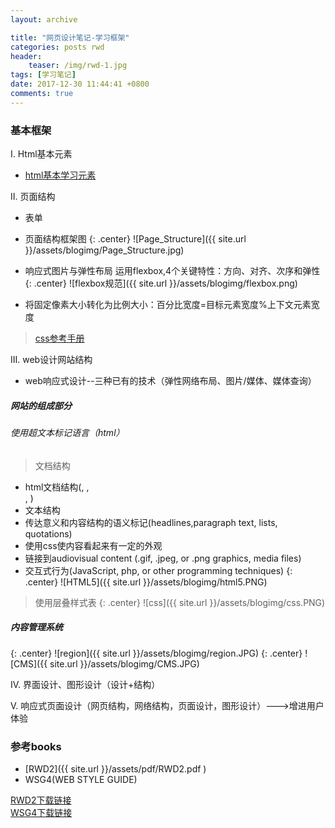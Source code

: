 ```yaml
---
layout: archive

title: "网页设计笔记-学习框架"
categories: posts rwd
header:
	teaser: /img/rwd-1.jpg
tags: [学习笔记]
date: 2017-12-30 11:44:41 +0800
comments: true
---
```


### 基本框架
Ⅰ. Html基本元素
* [html基本学习元素](http://www.w3school.com.cn/tags/index.asp)

Ⅱ. 页面结构
* 表单
* 页面结构框架图
{: .center}
![Page_Structure]({{ site.url }}/assets/blogimg/Page_Structure.jpg)

* 响应式图片与弹性布局
运用flexbox,4个关键特性：方向、对齐、次序和弹性
{: .center} 
![flexbox规范]({{ site.url }}/assets/blogimg/flexbox.png)

* 将固定像素大小转化为比例大小：百分比宽度=目标元素宽度%上下文元素宽度

> [css参考手册](http://www.w3school.com.cn/cssref/index.asp)

Ⅲ. web设计网站结构
* web响应式设计--三种已有的技术（弹性网络布局、图片/媒体、媒体查询）
##### 网站的组成部分
###### 使用超文本标记语言（html）
> 文档结构
* html文档结构(<head>, <body>, <div>, <span>)
* 文本结构
* 传达意义和内容结构的语义标记(headlines,paragraph text, lists, quotations)
* 使用css使内容看起来有一定的外观
* 链接到audiovisual content (.gif, .jpeg, or .png graphics, media files)
* 交互式行为(JavaScript, php, or other programming techniques)
 {: .center} 
 ![HTML5]({{ site.url }}/assets/blogimg/html5.PNG)

> 使用层叠样式表
{: .center} 
![css]({{ site.url }}/assets/blogimg/css.PNG)

##### 内容管理系统
{: .center}
![region]({{ site.url }}/assets/blogimg/region.JPG)
{: .center}
![CMS]({{ site.url }}/assets/blogimg/CMS.JPG)

Ⅳ. 界面设计、图形设计（设计+结构） 
 
 
 
 
Ⅴ. 响应式页面设计（网页结构，网络结构，页面设计，图形设计）--->增进用户体验  



### 参考books
* [RWD2]({{ site.url }}/assets/pdf/RWD2.pdf )
* WSG4(WEB STYLE GUIDE)
<div markdown="0"><a href="https://pan.baidu.com/s/1hrZ7Qny" class="btn btn-info">RWD2下载链接</a></div>
<div markdown="0"><a href="https://pan.baidu.com/s/1o8OgD9w" class="btn btn-info">WSG4下载链接</a></div>
